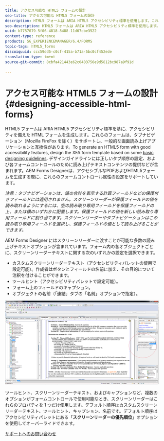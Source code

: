 ```yaml
---
title: アクセス可能な HTML5 フォームの設計
seo-title: アクセス可能な HTML5 フォームの設計
description: HTML5 フォームは ARIA HTML5 アクセシビリティ標準を使用します。これらのフォームはタブナビゲーションをサポートし、一般的なスクリーンリーダーに対応するように認定されています。
seo-description: HTML5 フォームは ARIA HTML5 アクセシビリティ標準を使用します。これらのフォームはタブナビゲーションをサポートし、一般的なスクリーンリーダーに対応するように認定されています。
uuid: b7757079-5f06-4818-8488-11d67cbe3522
content-type: reference
products: SG_EXPERIENCEMANAGER/6.4/FORMS
topic-tags: hTML5_forms
discoiquuid: ccc59dd5-c0cf-415a-b71a-5bc0cf452ede
translation-type: tm+mt
source-git-commit: 8cbfa421443e62c0483756e9d5812bc987a9f91d

---
```



# アクセス可能な HTML5 フォームの設計 {#designing-accessible-html-forms}

HTML5 フォームは ARIA HTML5 アクセシビリティ標準を基に、アクセシビリティを備えた HTML フォームを生成します。これらのフォームは、タブナビゲーション（Mozilla FireFox を除く）をサポートし、一般的な画面読み上げアプリケーションと互換性があります。To generate an HTML5 form with good accessibility features, design the XFA form template based on some [basic designing guidelines](/help/forms/using/best-practices-for-html5-forms.md). デザインガイドラインには正しいタブ順序の設定、および各フォームコントロールのために読み上げテキストコンテンツの提供などが含まれます。AEM Forms Designerは、アクセシブルなPDFおよびHTML5フォームを生成する際に、これらのフォームコントロール属性の設定をサポートしています。

*注意：タブナビゲーションは、値の合計を表示する計算フィールドなどの保護付きフィールドには適用されません。スクリーンリーダーが保護フィールドの値を読み取れるようにするには、空の読み取り専用フィールドを保護フィールドの上、または横のいずれかに配置します。保護フィールドの値を新しい読み取り専用フィールドに割り当てます。スクリーンリーダーやタブナビゲーションはこの読み取り専用フィールドを選択し、保護フィールドの値として読み上げることができます。*

AEM Forms Designer にはスクリーンリーダーに渡すことが可能な多数の読み上げテキストオプションが含まれています。フォーム内の各オブジェクトごとに、スクリーンリーダーテキストに関する次のいずれかの設定を選択できます。

* カスタムスクリーンリーダーテキスト（アクセシビリティパレットの使用で設定可能）。作成者はボタンとフィールドの名前に加え、その目的について注釈を付けることができます。
* ツールヒント（アクセシビリティパレットで設定可能）。
* フォーム上のフィールドのキャプション。
* オブジェクトの名前（「連結」タブの「名前」オプションで指定）。

![アクセシビリティ](assets/accessibility.png)

ツールヒント、スクリーンリーダーテキスト、およびキャプションなど、複数のオプションがフォームコントロールで使用可能なとき、スクリーンリーダーはこれらのプロパティを 1 つだけ使用します。デフォルト順序はカスタムスクリーンリーダーテキスト、ツールヒント、キャプション、名前です。デフォルト順序はアクセシビリティパレットにある「**スクリーンリーダーの優先順位**」オプションを使用してオーバーライドできます。

[サポートへのお問い合わせ](https://www.adobe.com/account/sign-in.supportportal.html)
